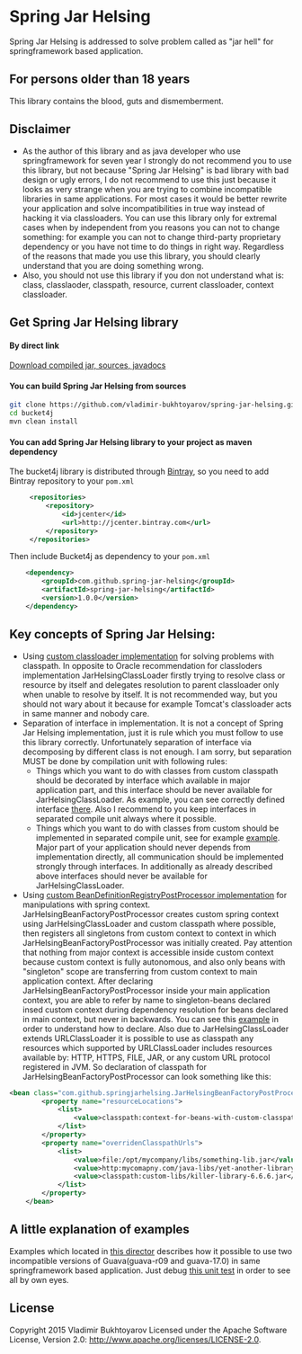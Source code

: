 # Spring Jar Helsing
Spring Jar Helsing is addressed to solve problem called as "jar hell" for springframework based application.

## For persons older than 18 years
This library contains the blood, guts and dismemberment.

## Disclaimer
* As the author of this library and as java developer who use springframework for seven year I strongly do not recommend you to use this library, 
but not because "Spring Jar Helsing" is bad library with bad design or ugly errors, 
I do not recommend to use this just because it looks as very strange when you are trying to combine incompatible libraries in same applications.
For most cases it would be better rewrite your application and solve incompatibilities in true way instead of hacking it via classloaders.
You can use this library only for extremal cases when by independent from you reasons you can not to change something: 
for example you can not to change third-party proprietary dependency or you have not time to do things in right way. 
Regardless of the reasons that made you use this library, you should clearly understand that you are doing something wrong.
* Also, you should not use this library if you don not understand what is: class, classlaoder, classpath, resource, current classloader, context classloader.


## Get Spring Jar Helsing library
#### By direct link
[Download compiled jar, sources, javadocs](https://github.com/vladimir-bukhtoyarov/spring-jar-helsing/releases/tag/1.0.0)

#### You can build Spring Jar Helsing from sources
```bash
git clone https://github.com/vladimir-bukhtoyarov/spring-jar-helsing.git
cd bucket4j
mvn clean install
```

#### You can add Spring Jar Helsing library to your project as maven dependency
The bucket4j library is distributed through [Bintray](http://bintray.com/), so you need to add Bintray repository to your `pom.xml`

```xml
     <repositories>
         <repository>
             <id>jcenter</id>
             <url>http://jcenter.bintray.com</url>
         </repository>
     </repositories>
```

Then include Bucket4j as dependency to your `pom.xml`

```xml
    <dependency>
        <groupId>com.github.spring-jar-helsing</groupId>
        <artifactId>spring-jar-helsing</artifactId>
        <version>1.0.0</version>
    </dependency>
```

## Key concepts of Spring Jar Helsing:
* Using [custom classloader implementation](https://github.com/vladimir-bukhtoyarov/spring-jar-helsing/blob/master/spring-jar-helsing/src/main/java/com/github/springjarhelsing/JarHelsingClassLoader.java) for solving problems with classpath.
In opposite to Oracle recommendation for classloders implementation JarHelsingClassLoader firstly trying to resolve class or resource by itself and delegates resolution to parent classloader only when unable to resolve by itself.
It is not recommended way, but you should not wary about it because for example Tomcat's classloader acts in same manner and nobody care.  
* Separation of interface in implementation. It is not a concept of Spring Jar Helsing implementation, just it is rule which you must follow to use this library correctly.
Unfortunately separation of interface via decomposing by different class is not enough. I am sorry, but separation MUST be done by compilation unit with following rules:
  * Things which you want to do with classes from custom classpath should be decorated by interface which available in major application part, and this interface should be never available for JarHelsingClassLoader.
As example, you can see correctly defined interface [there](https://github.com/vladimir-bukhtoyarov/spring-jar-helsing/tree/master/examples/examples-api).
Also I recommend to you keep interfaces in separated compile unit always where it possible. 
  * Things which you want to do with classes from custom should be implemented in separated compile unit, see for example [example](https://github.com/vladimir-bukhtoyarov/spring-jar-helsing/tree/master/examples/with-guava-r09).
Major part of your application should never depends from implementation directly, all communication should be implemented strongly through interfaces. 
In additionally as already described above interfaces should never be available for JarHelsingClassLoader.
* Using [custom BeanDefinitionRegistryPostProcessor implementation](https://github.com/vladimir-bukhtoyarov/spring-jar-helsing/blob/master/spring-jar-helsing/src/main/java/com/github/springjarhelsing/JarHelsingBeanFactoryPostProcessor.java) for manipulations with spring context.
JarHelsingBeanFactoryPostProcessor creates custom spring context using JarHelsingClassLoader and custom classpath where possible, then registers all singletons from custom context to context in which JarHelsingBeanFactoryPostProcessor was initially created.
Pay attention that nothing from major context is accessible inside custom context because custom context is fully autonomous, and also only beans with "singleton" scope are transferring from custom context to main application context.
After declaring JarHelsingBeanFactoryPostProcessor inside your main application context, you are able to refer by name to singleton-beans declared insed custom context during dependency resolution for beans declared in main context, but never in backwards.
You can see this [example](https://github.com/vladimir-bukhtoyarov/spring-jar-helsing/blob/master/examples/j2se-test/src/test/resources/test-main-context.xml) in order to understand how to declare.
Also due to JarHelsingClassLoader extends URLClassLoader it is possible to use as classpath any resources which supported by URLClassLoader includes resources available by: HTTP, HTTPS, FILE, JAR, or any custom URL protocol registered in JVM.
So declaration of classpath for JarHelsingBeanFactoryPostProcessor can look something like this:
```xml
<bean class="com.github.springjarhelsing.JarHelsingBeanFactoryPostProcessor">
        <property name="resourceLocations">
            <list>
                <value>classpath:context-for-beans-with-custom-classpath.xml</value>
            </list>
        </property>
        <property name="overridenClasspathUrls">
            <list>
                <value>file:/opt/mycompany/libs/something-lib.jar</value> <!-- Points to file -->
                <value>http:mycomapny.com/java-libs/yet-another-library.jar</value> <!-- Points to file in internet -->
                <value>classpath:custom-libs/killer-library-6.6.6.jar</value> <!-- Points to file accessible as resource. Pay double attention that this file should not be by itself a valid source for parent classloader which can be used by parent classloader to class resolution -->
            </list>
        </property>
    </bean>
``` 

## A little explanation of examples
Examples which located in [this director](https://github.com/vladimir-bukhtoyarov/spring-jar-helsing/tree/master/examples) describes how it possible to use two incompatible versions of Guava(guava-r09 and guava-17.0) in same springframework based application.
Just debug [this unit test](https://github.com/vladimir-bukhtoyarov/spring-jar-helsing/blob/master/examples/j2se-test/src/test/java/com/github/springjarhelsing/SpringJarHelsingTest.java) in order to see all by own eyes.


License
-------
Copyright 2015 Vladimir Bukhtoyarov
Licensed under the Apache Software License, Version 2.0: <http://www.apache.org/licenses/LICENSE-2.0>.

